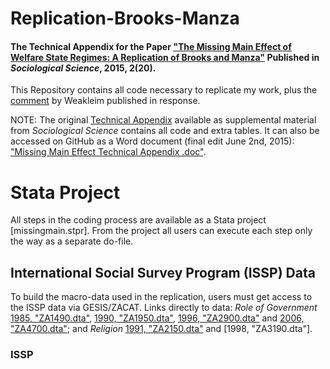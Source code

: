 # Replication-Brooks-Manza
#### The Technical Appendix for the Paper ["The Missing Main Effect of Welfare State Regimes: A Replication of Brooks and Manza"](https://www.sociologicalscience.com/articles-v2-20-420/) Published in _Sociological Science_, 2015, 2(20).
This Repository contains all code necessary to replicate my work, plus the [comment](https://www.sociologicalscience.com/articles-v3-6-109/) by Weakleim published in response.

NOTE: The original [Technical Appendix](https://www.sociologicalscience.com/download/volume-2/august/supplemental-materials/SocSci_v2_420to441_supp.pdf) available as supplemental material from _Sociological Science_ contains all code and extra tables. It can also be accessed on GitHub as a Word document (final edit June 2nd, 2015): ["Missing Main Effect Technical Appendix .doc"](https://github.com/nbreznau/Replication-Brooks-Manza/blob/master/Breznau%20Missing%20Main%20Effect%20TECH%20APPENDIX.docx).

# Stata Project
All steps in the coding process are available as a Stata project [missingmain.stpr]. From the project all users can execute each step only the way as a separate do-file.

## International Social Survey Program (ISSP) Data
To build the macro-data used in the replication, users must get access to the ISSP data via GESIS/ZACAT. 
Links directly to data: _Role of Government_ [1985, "ZA1490.dta"](http://dx.doi.org/10.4232/1.1490), [1990, "ZA1950.dta"](http://dx.doi.org/10.4232/1.1950), [1996, "ZA2900.dta"](http://dx.doi.org/10.4232/1.2900) and [2006, "ZA4700.dta"](http://dx.doi.org/10.4232/1.4700); and _Religion_ [1991, "ZA2150.dta"](http://dx.doi.org/10.4232/1.2150) and [1998, "ZA3190.dta"].

### ISSP 
